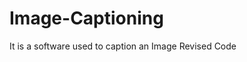 # Image-Captioning
It is a software used to caption an Image
Revised Code

<!-- Code Link: https://drive.google.com/file/d/1oYubzLa7eThZe6lj3Zcu8v3i1uk0HLID/view?usp=drive_link -->

